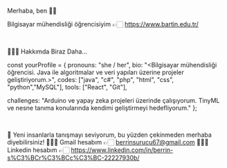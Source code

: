 Merhaba, ben <Berrin> 👋🏻
<br>

Bilgisayar mühendisliği öğrencisiyim 👉🏻 <https://www.bartin.edu.tr/>

<br>


💁🏻‍♀️ Hakkımda Biraz Daha...

const yourProfile = {
  pronouns: "she / her", 
  bio: "<Bilgisayar mühendisliği öğrencisi. Java ile algoritmalar ve veri yapıları üzerine projeler geliştiriyorum.>", 
  codes: ["java", "c#", "php", "html", "css", "python","MySQL"], 
  tools: ["React", "Git"], 
 
  challenges: "Arduino ve yapay zeka projeleri üzerinde çalışıyorum. TinyML ve nesne tanıma konularında kendimi geliştirmeyi hedefliyorum."
};


<br>

💖 Yeni insanlarla tanışmayı seviyorum, bu yüzden çekinmeden merhaba diyebilirsiniz!
👩🏻‍💻 Gmail hesabım    👉🏻 <berrinsurucu67@gmail.com>
👩🏻‍💻 Linkedin hesabım 👉🏻 <https://www.linkedin.com/in/berrin-s%C3%BCr%C3%BCc%C3%BC-22227930b/>
